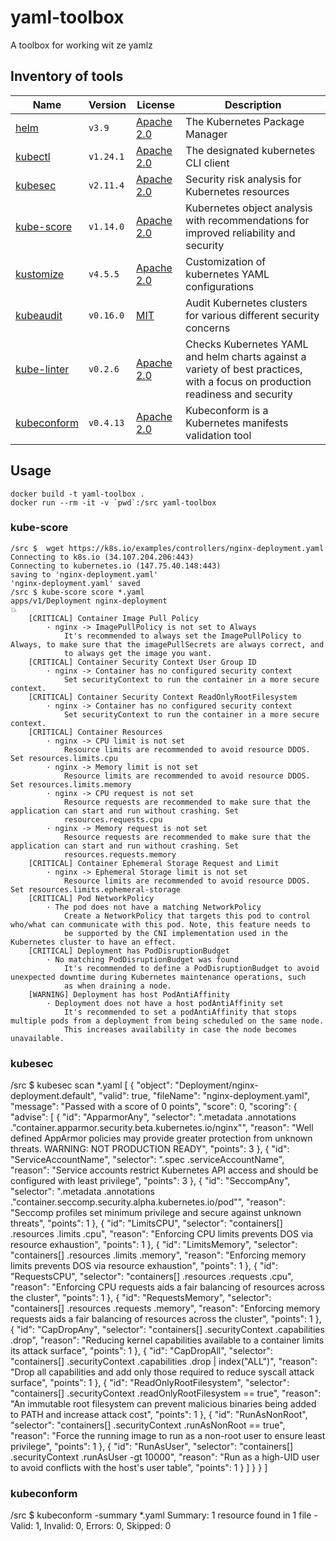 # yaml-toolbox

A toolbox for working wit ze yamlz

## Inventory of tools

| Name                                                      | Version   | License                                                                        | Description                                                                           |
| --------------------------------------------------------- | --------- | ------------------------------------------------------------------------------ | ------------------------------------------------------------------------------------- |
| [helm](https://github.com/helm/helm)                      | `v3.9`    | [Apache 2.0](https://github.com/helm/helm/blob/main/LICENSE)                   | The Kubernetes Package Manager                                                        |
| [kubectl](https://github.com/kubernetes/kubectl)          | `v1.24.1` | [Apache 2.0](https://github.com/kubernetes/kubectl/blob/master/LICENSE)        | The designated kubernetes CLI client                                                  |
| [kubesec](https://github.com/controlplaneio/kubesec)      | `v2.11.4` | [Apache 2.0](https://github.com/controlplaneio/kubesec/blob/master/LICENSE)    | Security risk analysis for Kubernetes resources                                       |
| [kube-score](https://github.com/zegl/kube-score)          | `v1.14.0` | [Apache 2.0](https://github.com/zegl/kube-score/blob/master/LICENSE)           | Kubernetes object analysis with recommendations for improved reliability and security |
| [kustomize](https://github.com/kubernetes-sigs/kustomize) | `v4.5.5`  | [Apache 2.0](https://github.com/kubernetes-sigs/kustomize/blob/master/LICENSE) | Customization of kubernetes YAML configurations |
| [kubeaudit](https://github.com/Shopify/kubeaudit) | `v0.16.0`  | [MIT](hhttps://github.com/Shopify/kubeaudit/blob/main/LICENSE) | Audit Kubernetes clusters for various different security concerns |
| [kube-linter](https://github.com/stackrox/kube-linter) | `v0.2.6`  | [Apache 2.0](https://github.com/stackrox/kube-linter/blob/main/LICENSE) | Checks Kubernetes YAML and helm charts against a variety of best practices, with a focus on production readiness and security |
| [kubeconform](https://github.com/yannh/kubeconform) | `v0.4.13`  | [Apache 2.0](https://github.com/yannh/kubeconform/blob/master/LICENSE) | Kubeconform is a Kubernetes manifests validation tool |

## Usage

```
docker build -t yaml-toolbox .
docker run --rm -it -v `pwd`:/src yaml-toolbox
```

### kube-score

```
/src $  wget https://k8s.io/examples/controllers/nginx-deployment.yaml
Connecting to k8s.io (34.107.204.206:443)
Connecting to kubernetes.io (147.75.40.148:443)
saving to 'nginx-deployment.yaml'
'nginx-deployment.yaml' saved
/src $ kube-score score *.yaml
apps/v1/Deployment nginx-deployment                                           💥
    [CRITICAL] Container Image Pull Policy
        · nginx -> ImagePullPolicy is not set to Always
            It's recommended to always set the ImagePullPolicy to Always, to make sure that the imagePullSecrets are always correct, and
            to always get the image you want.
    [CRITICAL] Container Security Context User Group ID
        · nginx -> Container has no configured security context
            Set securityContext to run the container in a more secure context.
    [CRITICAL] Container Security Context ReadOnlyRootFilesystem
        · nginx -> Container has no configured security context
            Set securityContext to run the container in a more secure context.
    [CRITICAL] Container Resources
        · nginx -> CPU limit is not set
            Resource limits are recommended to avoid resource DDOS. Set resources.limits.cpu
        · nginx -> Memory limit is not set
            Resource limits are recommended to avoid resource DDOS. Set resources.limits.memory
        · nginx -> CPU request is not set
            Resource requests are recommended to make sure that the application can start and run without crashing. Set
            resources.requests.cpu
        · nginx -> Memory request is not set
            Resource requests are recommended to make sure that the application can start and run without crashing. Set
            resources.requests.memory
    [CRITICAL] Container Ephemeral Storage Request and Limit
        · nginx -> Ephemeral Storage limit is not set
            Resource limits are recommended to avoid resource DDOS. Set resources.limits.ephemeral-storage
    [CRITICAL] Pod NetworkPolicy
        · The pod does not have a matching NetworkPolicy
            Create a NetworkPolicy that targets this pod to control who/what can communicate with this pod. Note, this feature needs to
            be supported by the CNI implementation used in the Kubernetes cluster to have an effect.
    [CRITICAL] Deployment has PodDisruptionBudget
        · No matching PodDisruptionBudget was found
            It's recommended to define a PodDisruptionBudget to avoid unexpected downtime during Kubernetes maintenance operations, such
            as when draining a node.
    [WARNING] Deployment has host PodAntiAffinity
        · Deployment does not have a host podAntiAffinity set
            It's recommended to set a podAntiAffinity that stops multiple pods from a deployment from being scheduled on the same node.
            This increases availability in case the node becomes unavailable.
```

### kubesec

/src $ kubesec scan *.yaml
[
  {
    "object": "Deployment/nginx-deployment.default",
    "valid": true,
    "fileName": "nginx-deployment.yaml",
    "message": "Passed with a score of 0 points",
    "score": 0,
    "scoring": {
      "advise": [
        {
          "id": "ApparmorAny",
          "selector": ".metadata .annotations .\"container.apparmor.security.beta.kubernetes.io/nginx\"",
          "reason": "Well defined AppArmor policies may provide greater protection from unknown threats. WARNING: NOT PRODUCTION READY",
          "points": 3
        },
        {
          "id": "ServiceAccountName",
          "selector": ".spec .serviceAccountName",
          "reason": "Service accounts restrict Kubernetes API access and should be configured with least privilege",
          "points": 3
        },
        {
          "id": "SeccompAny",
          "selector": ".metadata .annotations .\"container.seccomp.security.alpha.kubernetes.io/pod\"",
          "reason": "Seccomp profiles set minimum privilege and secure against unknown threats",
          "points": 1
        },
        {
          "id": "LimitsCPU",
          "selector": "containers[] .resources .limits .cpu",
          "reason": "Enforcing CPU limits prevents DOS via resource exhaustion",
          "points": 1
        },
        {
          "id": "LimitsMemory",
          "selector": "containers[] .resources .limits .memory",
          "reason": "Enforcing memory limits prevents DOS via resource exhaustion",
          "points": 1
        },
        {
          "id": "RequestsCPU",
          "selector": "containers[] .resources .requests .cpu",
          "reason": "Enforcing CPU requests aids a fair balancing of resources across the cluster",
          "points": 1
        },
        {
          "id": "RequestsMemory",
          "selector": "containers[] .resources .requests .memory",
          "reason": "Enforcing memory requests aids a fair balancing of resources across the cluster",
          "points": 1
        },
        {
          "id": "CapDropAny",
          "selector": "containers[] .securityContext .capabilities .drop",
          "reason": "Reducing kernel capabilities available to a container limits its attack surface",
          "points": 1
        },
        {
          "id": "CapDropAll",
          "selector": "containers[] .securityContext .capabilities .drop | index(\"ALL\")",
          "reason": "Drop all capabilities and add only those required to reduce syscall attack surface",
          "points": 1
        },
        {
          "id": "ReadOnlyRootFilesystem",
          "selector": "containers[] .securityContext .readOnlyRootFilesystem == true",
          "reason": "An immutable root filesystem can prevent malicious binaries being added to PATH and increase attack cost",
          "points": 1
        },
        {
          "id": "RunAsNonRoot",
          "selector": "containers[] .securityContext .runAsNonRoot == true",
          "reason": "Force the running image to run as a non-root user to ensure least privilege",
          "points": 1
        },
        {
          "id": "RunAsUser",
          "selector": "containers[] .securityContext .runAsUser -gt 10000",
          "reason": "Run as a high-UID user to avoid conflicts with the host's user table",
          "points": 1
        }
      ]
    }
  }
]

### kubeconform

/src $ kubeconform -summary *.yaml
Summary: 1 resource found in 1 file - Valid: 1, Invalid: 0, Errors: 0, Skipped: 0